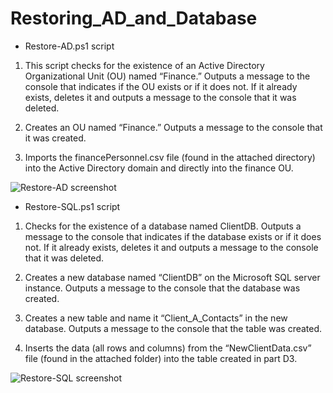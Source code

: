 # Restoring_AD_and_Database

- Restore-AD.ps1 script

1. This script checks for the existence of an Active Directory Organizational Unit (OU) named “Finance.” Outputs a message to the console that indicates if the OU exists or if it does not. If it already exists, deletes it and outputs a message to the console that it was deleted.

2.  Creates an OU named “Finance.” Outputs a message to the console that it was created.

3.  Imports the financePersonnel.csv file (found in the attached directory) into the Active Directory domain and directly into the finance OU.

![Restore-AD screenshot](https://github.com/user-attachments/assets/d23a9ed3-a4b4-4a48-9526-72ced85b13f1)


- Restore-SQL.ps1 script
  
1. Checks for the existence of a database named ClientDB. Outputs a message to the console that indicates if the database exists or if it does not. If it already exists, deletes it and outputs a message to the console that it was deleted.

2.  Creates a new database named “ClientDB” on the Microsoft SQL server instance. Outputs a message to the console that the database was created.

3.  Creates a new table and name it “Client_A_Contacts” in the new database. Outputs a message to the console that the table was created.

4.  Inserts the data (all rows and columns) from the “NewClientData.csv” file (found in the attached folder) into the table created in part D3.

![Restore-SQL screenshot](https://github.com/user-attachments/assets/a1ea0788-b9a5-41e2-869e-07e3f9760521)
